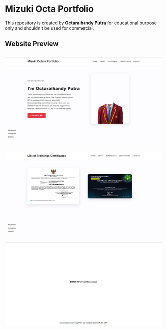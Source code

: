 # Mizuki Octa Portfolio
This repository is created by **Octaraihandy Putra** for educational purpose only and shouldn't be used for commercial.

## Website Preview

![Website 1](https://github.com/Octauuuzy/portfolio-smkn40/blob/main/preview/preview2.png) 
-
![Website 2](https://github.com/Octauuuzy/portfolio-smkn40/blob/main/preview/preview1.png)
-
![Error Handler](https://github.com/Octauuuzy/portfolio-smkn40/blob/main/preview/err_handler.png)
